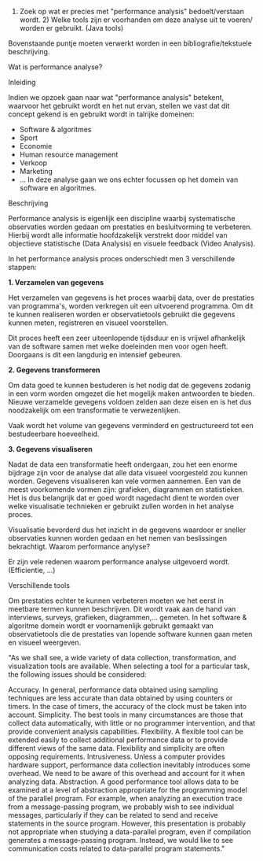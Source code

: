 1) Zoek op wat er precies met "performance analysis" bedoelt/verstaan wordt. 2) Welke tools zijn er voorhanden om deze analyse uit te voeren/ worden er gebruikt. (Java tools)

Bovenstaande puntje moeten verwerkt worden in een bibliografie/tekstuele beschrijving.

Wat is performance analyse?

Inleiding

Indien we opzoek gaan naar wat "performance analysis" betekent, waarvoor het gebruikt wordt en het nut ervan, stellen we vast dat dit concept gekend is en gebruikt wordt in talrijke domeinen:

- Software & algoritmes
- Sport
- Economie
- Human resource management
- Verkoop
- Marketing
- ...
In deze analyse gaan we ons echter focussen op het domein van software en algoritmes.

Beschrijving

Performance analysis is eigenlijk een discipline waarbij systematische observaties worden gedaan om prestaties en besluitvorming te verbeteren. Hierbij wordt alle informatie hoofdzakelijk verstrekt door middel van objectieve statistische (Data Analysis) en visuele feedback (Video Analysis).

In het performance analysis proces onderschiedt men 3 verschillende stappen:

**1. Verzamelen van gegevens**

Het verzamelen van gegevens is het proces waarbij data, over de prestaties van programma's, worden verkregen uit een uitvoerend programma.
Om dit te kunnen realiseren worden er observatietools gebruikt die gegevens kunnen meten, registreren en visueel voorstellen.

Dit proces heeft een zeer uiteenlopende tijdsduur en is vrijwel afhankelijk van de software samen met welke doeleinden men voor ogen heeft.
Doorgaans is dit een langdurig en intensief gebeuren.

**2. Gegevens transformeren**

Om data goed te kunnen bestuderen is het nodig dat de gegevens zodanig in een vorm worden omgezet die het mogelijk maken antwoorden te bieden. Nieuwe verzamelde gevegens voldoen zelden aan deze eisen en is het dus noodzakelijk om een transformatie te verwezenlijken.

Vaak wordt het volume van gegevens verminderd en gestructureerd tot een bestudeerbare hoeveelheid.

**3. Gegevens visualiseren**

Nadat de data een transformatie heeft ondergaan, zou het een enorme bijdrage zijn voor de analyse dat alle data visueel voorgesteld zou kunnen worden. Gegevens visualiseren kan vele vormen aannemen. Een van de meest voorkomende vormen zijn: grafieken, diagrammen en statistieken. Het is dus belangrijk dat er goed wordt nagedacht dient te worden over welke visualisatie technieken er gebruikt zullen worden in het analyse proces. 

Visualisatie bevorderd dus het inzicht in de gegevens waardoor er sneller observaties kunnen worden gedaan en het nemen van beslissingen bekrachtigt.
Waarom performance anylyse?

Er zijn vele redenen waarom performance analyse uitgevoerd wordt. (Efficientie, ...)

Verschillende tools

Om prestaties echter te kunnen verbeteren moeten we het eerst in meetbare termen kunnen beschrijven. Dit wordt vaak aan de hand van interviews, surveys, grafieken, diagrammen,... gemeten. In het software & algoritme domein wordt er voornamenlijk gebruikt gemaakt van observatietools die de prestaties van lopende software kunnen gaan meten en visueel weergeven.

"As we shall see, a wide variety of data collection, transformation, and visualization tools are available. When selecting a tool for a particular task, the following issues should be considered:

Accuracy. In general, performance data obtained using sampling techniques are less accurate than data obtained by using counters or timers. In the case of timers, the accuracy of the clock must be taken into account. Simplicity. The best tools in many circumstances are those that collect data automatically, with little or no programmer intervention, and that provide convenient analysis capabilities. Flexibility. A flexible tool can be extended easily to collect additional performance data or to provide different views of the same data. Flexibility and simplicity are often opposing requirements. Intrusiveness. Unless a computer provides hardware support, performance data collection inevitably introduces some overhead. We need to be aware of this overhead and account for it when analyzing data. Abstraction. A good performance tool allows data to be examined at a level of abstraction appropriate for the programming model of the parallel program. For example, when analyzing an execution trace from a message-passing program, we probably wish to see individual messages, particularly if they can be related to send and receive statements in the source program. However, this presentation is probably not appropriate when studying a data-parallel program, even if compilation generates a message-passing program. Instead, we would like to see communication costs related to data-parallel program statements."
